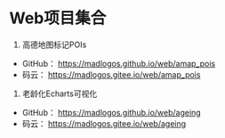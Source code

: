 # Web项目集合

1. 高德地图标记POIs

- GitHub： <https://madlogos.github.io/web/amap_pois>
- 码云：    <https://madlogos.gitee.io/web/amap_pois>

1. 老龄化Echarts可视化

- GitHub： <https://madlogos.github.io/web/ageing>
- 码云：    <https://madlogos.gitee.io/web/ageing>